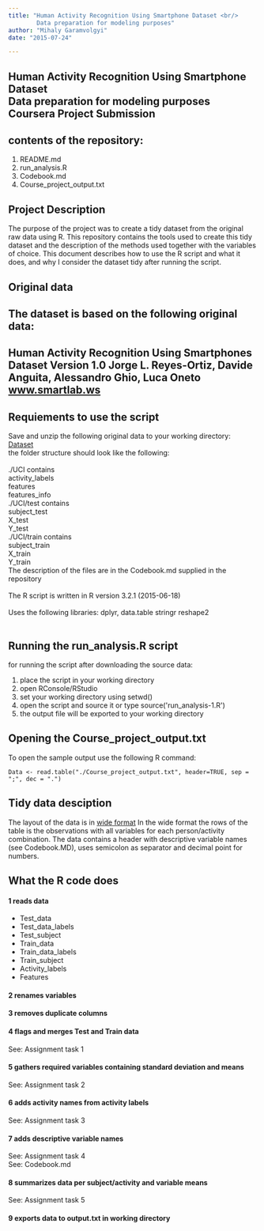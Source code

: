 ```yaml
---
title: "Human Activity Recognition Using Smartphone Dataset <br/> 
        Data preparation for modeling purposes"
author: "Mihaly Garamvolgyi"
date: "2015-07-24"

---
```


## Human Activity Recognition Using Smartphone Dataset <br/> Data preparation for modeling purposes <br/> Coursera Project Submission


## contents of the repository: 
1. README.md
2. run_analysis.R
3. Codebook.md
4. Course_project_output.txt

## Project Description
The purpose of the project was to create a tidy dataset from the original raw data using R. This repository contains the tools used to create this tidy dataset and the description of the methods used together with the variables of choice.
This document describes how to use the R script and what it does, and why I consider the dataset tidy after running the script. 

## Original data
The dataset is based on the following original data:
---
Human Activity Recognition Using Smartphones Dataset Version 1.0
Jorge L. Reyes-Ortiz, Davide Anguita, Alessandro Ghio, Luca Oneto
www.smartlab.ws
---

## Requiements to use the script
Save and unzip the following original data to your working directory:
[Dataset](https://d396qusza40orc.cloudfront.net/getdata%2Fprojectfiles%2FUCI%20HAR%20Dataset.zip) <br/>
the folder structure should look like the following:<br/>
<br/>
./UCI contains<br/> 
  activity_labels<br/>
  features<br/>
  features_info<br/>
./UCI/test contains <br/>
  subject_test<br/>
  X_test<br/>
  Y_test<br/>
./UCI/train contains<br/> 
  subject_train<br/>
  X_train<br/>
  Y_train<br/>
The description of the files are in the Codebook.md supplied in the repository<br/>
<br/>
The R script is written in R version 3.2.1 (2015-06-18)<br/>   
Uses the following libraries: dplyr, data.table stringr reshape2<br/>
<br/>
## Running the run_analysis.R script
for running the script after downloading the source data:
1. place the script in your working directory
2. open RConsole/RStudio
3. set your working directory using setwd() 
4. open the script and source it or type source('run_analysis-1.R')
5. the output file will be exported to your working directory

## Opening the Course_project_output.txt 
To open the sample output use the following R command:

```{r}
Data <- read.table("./Course_project_output.txt", header=TRUE, sep = ";", dec = ".")
```

## Tidy data desciption
The layout of the data is in [wide format](https://en.wikipedia.org/wiki/Wide_and_narrow_data)
In the wide format the rows of the table is the observations with all variables for each person/activity combination.
The data contains a header with descriptive variable names (see Codebook.MD), uses semicolon as separator and decimal point for numbers. 

## What the R code does

#### 1 reads data
* Test_data
* Test_data_labels
* Test_subject
* Train_data
* Train_data_labels
* Train_subject
* Activity_labels
* Features

#### 2 renames variables

#### 3 removes duplicate columns

#### 4 flags and merges Test and Train data 

  See: Assignment task 1


#### 5 gathers required variables containing standard deviation and means 

   See: Assignment task 2


#### 6 adds activity names from activity labels 

   See: Assignment task 3


#### 7 adds descriptive variable names  
   
   See: Assignment task 4<br/>
   See: Codebook.md<br/>


#### 8 summarizes data per subject/activity and variable means 
   
   See: Assignment task 5


#### 9 exports data to output.txt in working directory 



